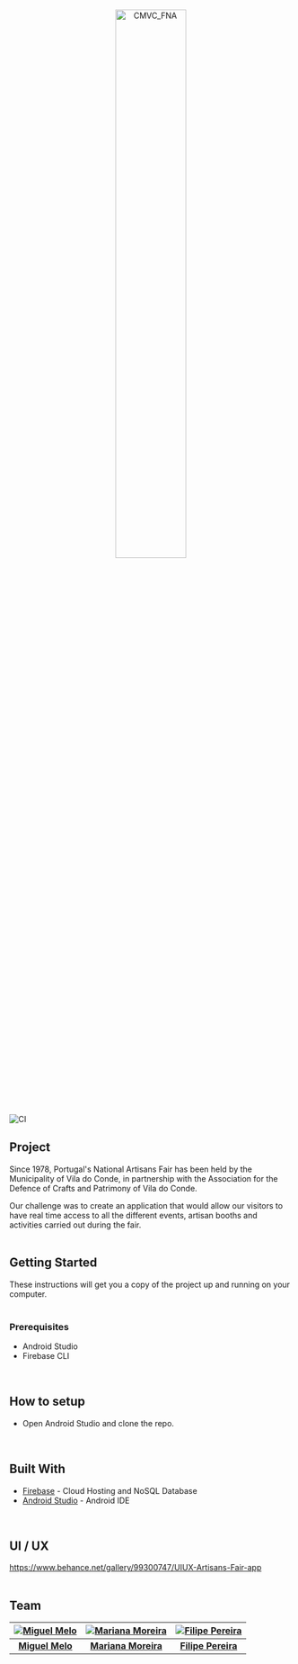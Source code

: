 <p align="center">
  <br>
  <img src="https://cdn.discordapp.com/attachments/686318373960679451/717016768576487424/Logo_vf.png" alt="CMVC_FNA" width="50%" height="50%">
  <br>
</p>

![CI](https://github.com/ESMAPP/Artesanato_2.0_Android/workflows/CI/badge.svg?branch=dev)

## Project

Since 1978, Portugal's National Artisans Fair has been held by the Municipality of Vila do Conde, in partnership with the Association for the Defence of Crafts and Patrimony of Vila do Conde.

Our challenge was to create an application that would allow our visitors to have real time access to all the different events, artisan booths and activities carried out during the fair.
<br />
<br />

## Getting Started

These instructions will get you a copy of the project up and running on your computer.
<br />
<br />

### Prerequisites

* Android Studio
* Firebase CLI
<br />

## How to setup

* Open Android Studio and clone the repo.
<br />

## Built With

* [Firebase](https://firebase.google.com/) - Cloud Hosting and NoSQL Database
* [Android Studio](https://developer.android.com/studio) - Android IDE
<br />

## UI / UX

https://www.behance.net/gallery/99300747/UIUX-Artisans-Fair-app
<br />
<br />

## Team
| [![Miguel Melo](https://avatars1.githubusercontent.com/u/36893864?s=200&u=cdb4be84f867df38cb3eb2bc6c76c903c354eb7d&v=4)](https://github.com/ImInYourPie)    | [![Mariana Moreira](https://avatars3.githubusercontent.com/u/36939083?s=200&u=cab2df8877579c6ef0340a859c6aa9a5602d7f11&v=4)](https://github.com/solecity) | [![Filipe Pereira](https://avatars1.githubusercontent.com/u/36936726?s=200&u=4cbb0b22e446028c7aa9932fea635e309069b830&v=4)](https://github.com/fspereiraDev)
| :---: |:---:| :---:|
| <a href="https://github.com/ImInYourPie" target="_blank">**Miguel Melo**</a> | <a href="https://github.com/solecity" target="_blank">**Mariana Moreira**</a> | <a href="https://github.com/fspereiraDev" target="_blank">**Filipe Pereira**</a> |
